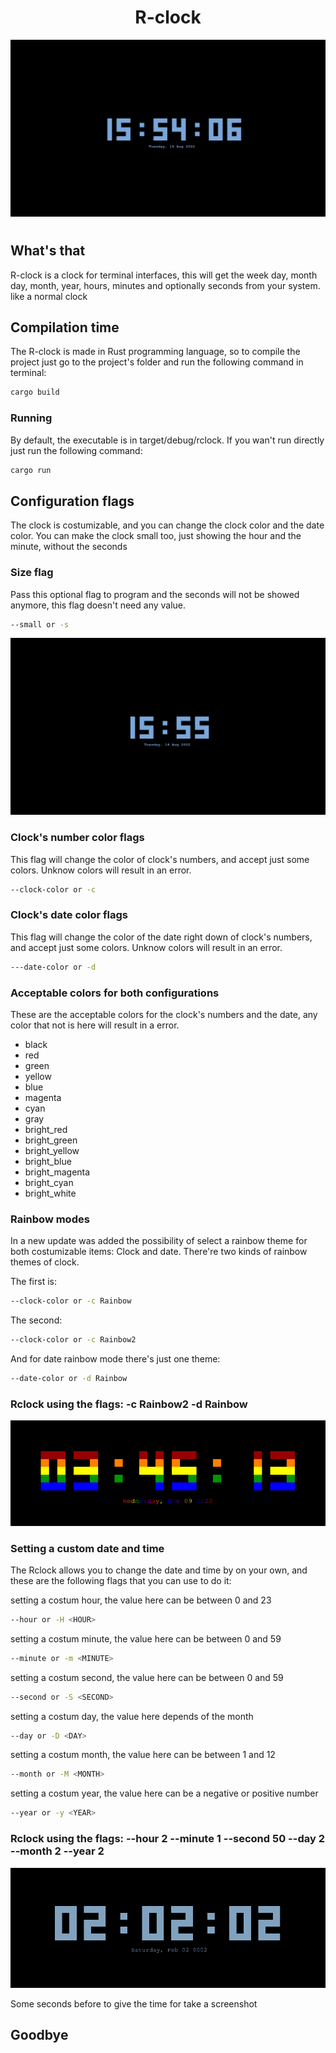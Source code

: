 <div align="center">
    <h1>R-clock</h1>
    <img width="600px" src="./assets/Normal.png">
    <h1></h1>
</div>

## What's that
R-clock is a clock for terminal interfaces, this will get the week day, month day, month, year, hours, minutes and optionally seconds from your system. like a normal clock

## Compilation time
The R-clock is made in Rust programming language, so to compile the project just go to the project's folder and run the following command in terminal: 
```sh
cargo build
```


### Running
By default, the executable is in target/debug/rclock. If you wan't run directly just run the following command: 
```sh
cargo run
```

## Configuration flags
The clock is costumizable, and you can change the clock color and the date color. You can make the clock small too, just showing the hour and the minute, without the seconds

### Size flag
Pass this optional flag to program and the seconds will not be showed anymore, this flag doesn't need any value.
```sh
--small or -s
```
<div align="center">
    <img width="600px" src="./assets/Small.png">
</div>


### Clock's number color flags
This flag will change the color of clock's numbers, and accept just some colors. Unknow colors will result in an error.
```sh
--clock-color or -c
```

### Clock's date color flags
This flag will change the color of the date right down of clock's numbers, and accept just some colors. Unknow colors will result in an error.
```sh
---date-color or -d
```

### Acceptable colors for both configurations
These are the acceptable colors for the clock's numbers and the date, any color that not is here will result in a error.
<ul>
    <li>black</li>
    <li>red</li>
    <li>green</li>
    <li>yellow</li>
    <li>blue</li>
    <li>magenta</li>
    <li>cyan</li>
    <li>gray</li>
    <li>bright_red</li>
    <li>bright_green</li>
    <li>bright_yellow</li>
    <li>bright_blue</li>
    <li>bright_magenta</li>
    <li>bright_cyan</li>
    <li>bright_white</li>
</ul>

### Rainbow modes
In a new update was added the possibility of select a rainbow theme for both costumizable items: Clock and date. There're two kinds of rainbow themes of clock.

The first is:
```sh
--clock-color or -c Rainbow
```

The second:
```sh
--clock-color or -c Rainbow2
```

And for date rainbow mode there's just one theme:

```sh
--date-color or -d Rainbow
```

### Rclock using the flags: -c Rainbow2 -d Rainbow
<div align="center">
    <img src="./assets/Rainbow.png">
</div>

### Setting a custom date and time
The Rclock allows you to change the date and time by on your own, and these are the following flags that you can use to do it:

setting a costum hour, the value here can be between 0 and 23
```sh
--hour or -H <HOUR>
```

setting a costum minute, the value here can be between 0 and 59
```sh
--minute or -m <MINUTE>
```

setting a costum second, the value here can be between 0 and 59
```sh
--second or -S <SECOND>
```

setting a costum day, the value here depends of the month
```sh
--day or -D <DAY>
```

setting a costum month, the value here can be between 1 and 12
```sh
--month or -M <MONTH>
```

setting a costum year, the value here can be a negative or positive number
```sh
--year or -y <YEAR>
```

### Rclock using the flags: --hour 2 --minute 1 --second 50 --day 2 --month 2 --year 2

<div align="center">
    <img src="./assets/rclock custom time.png">
</div>

Some seconds before to give the time for take a screenshot

## Goodbye

